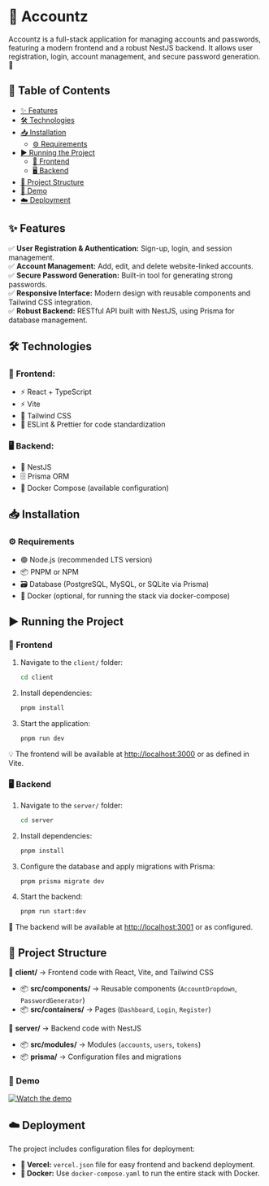 # 🚀 Accountz  

Accountz is a full-stack application for managing accounts and passwords, featuring a modern frontend and a robust NestJS backend. It allows user registration, login, account management, and secure password generation. 🔐  

## 📜 Table of Contents  

- [✨ Features](#-features)  
- [🛠 Technologies](#-technologies)  
- [📥 Installation](#-installation)  
  - [⚙ Requirements](#-requirements)  
- [▶️ Running the Project](#-running-the-project)  
  - [🎨 Frontend](#-frontend)  
  - [🖥 Backend](#-backend)  
- [📂 Project Structure](#-project-structure)  
- [🎥 Demo](#-demo)  
- [☁️ Deployment](#-deployment)  

## ✨ Features  

✅ **User Registration & Authentication:** Sign-up, login, and session management.  
✅ **Account Management:** Add, edit, and delete website-linked accounts.  
✅ **Secure Password Generation:** Built-in tool for generating strong passwords.  
✅ **Responsive Interface:** Modern design with reusable components and Tailwind CSS integration.  
✅ **Robust Backend:** RESTful API built with NestJS, using Prisma for database management.  

## 🛠 Technologies  

### 🎨 **Frontend:**  
- ⚡ React + TypeScript  
- ⚡ Vite  
- 🎨 Tailwind CSS  
- 🧹 ESLint & Prettier for code standardization  

### 🖥 **Backend:**  
- 🚀 NestJS  
- 🗄 Prisma ORM  
- 🐳 Docker Compose (available configuration)  

## 📥 Installation  

### ⚙ Requirements  

- 🟢 Node.js (recommended LTS version)  
- 📦 PNPM or NPM  
- 🗃 Database (PostgreSQL, MySQL, or SQLite via Prisma)  
- 🐳 Docker (optional, for running the stack via docker-compose)  

## ▶️ Running the Project  

### 🎨 Frontend  

1. Navigate to the `client/` folder:  
   ```bash
   cd client
   ```  
2. Install dependencies:  
   ```bash
   pnpm install
   ```  
3. Start the application:  
   ```bash
   pnpm run dev
   ```  
💡 The frontend will be available at [http://localhost:3000](http://localhost:5173) or as defined in Vite.  

### 🖥 Backend  

1. Navigate to the `server/` folder:  
   ```bash
   cd server
   ```  
2. Install dependencies:  
   ```bash
   pnpm install
   ```  
3. Configure the database and apply migrations with Prisma:  
   ```bash
   pnpm prisma migrate dev
   ```  
4. Start the backend:  
   ```bash
   pnpm run start:dev
   ```  
🔗 The backend will be available at [http://localhost:3001](http://localhost:3110) or as configured.  

## 📂 Project Structure  

📁 **client/** → Frontend code with React, Vite, and Tailwind CSS  
  - 📦 **src/components/** → Reusable components (`AccountDropdown`, `PasswordGenerator`)  
  - 📦 **src/containers/** → Pages (`Dashboard`, `Login`, `Register`)  

📁 **server/** → Backend code with NestJS  
  - 📦 **src/modules/** → Modules (`accounts`, `users`, `tokens`)  
  - 📦 **prisma/** → Configuration files and migrations  
  
### 🎥 Demo

[![Watch the demo](https://img.youtube.com/vi/1OpyfoMtNGI/0.jpg)](https://www.youtube.com/watch?v=1OpyfoMtNGI)

## ☁️ Deployment  

The project includes configuration files for deployment:  
- **🔧 Vercel:** `vercel.json` file for easy frontend and backend deployment.  
- **🐳 Docker:** Use `docker-compose.yaml` to run the entire stack with Docker.  

